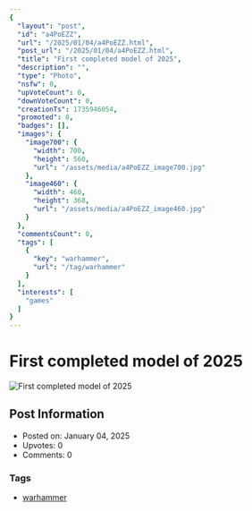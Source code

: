 ```yaml
---
{
  "layout": "post",
  "id": "a4PoEZZ",
  "url": "/2025/01/04/a4PoEZZ.html",
  "post_url": "/2025/01/04/a4PoEZZ.html",
  "title": "First completed model of 2025",
  "description": "",
  "type": "Photo",
  "nsfw": 0,
  "upVoteCount": 0,
  "downVoteCount": 0,
  "creationTs": 1735946054,
  "promoted": 0,
  "badges": [],
  "images": {
    "image700": {
      "width": 700,
      "height": 560,
      "url": "/assets/media/a4PoEZZ_image700.jpg"
    },
    "image460": {
      "width": 460,
      "height": 368,
      "url": "/assets/media/a4PoEZZ_image460.jpg"
    }
  },
  "commentsCount": 0,
  "tags": [
    {
      "key": "warhammer",
      "url": "/tag/warhammer"
    }
  ],
  "interests": [
    "games"
  ]
}
---
```


# First completed model of 2025

![First completed model of 2025](/assets/media/a4PoEZZ_image700.jpg)

## Post Information

- Posted on: January 04, 2025
- Upvotes: 0
- Comments: 0

### Tags

- [warhammer](/tag/warhammer)
